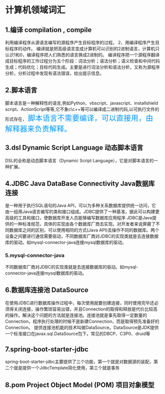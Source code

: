 # 计算机领域词汇
## 1.编译  compilation , compile
利用编译程序从源语言编写的源程序产生目标程序的过程。 2、用编译程序产生目标程序的动作。 编译就是把高级语言变成计算机可以识别的2进制语言，计算机只认识1和0，编译程序把人们熟悉的语言换成2进制的。 编译程序把一个源程序翻译成目标程序的工作过程分为五个阶段：词法分析；语法分析；语义检查和中间代码生成；代码优化；目标代码生成。主要是进行词法分析和语法分析，又称为源程序分析，分析过程中发现有语法错误，给出提示信息。
## 2.脚本语言  
脚本语言是一种解释性的语言,例如Python、vbscript、javascript、installshield script、ActionScript等等,它不象c\c++等可以编译成二进制代码,以可执行文件的形式存在，
<font color=#0099ff size=5 face="黑体">脚本语言不需要编译，可以直接用，由解释器来负责解释。</font>
## 3.dsl Dynamic Script Language 动态脚本语言
DSL的全称是动态脚本语言（Dynamic Script Language），它是对脚本语言的一种扩展。

## 4.JDBC Java DataBase Connectivity  Java数据库连接
是一种用于执行SQL语句的Java API，可以为多种关系数据库提供统一访问，它由一组用Java语言编写的类和接口组成。JDBC提供了一种基准，据此可以构建更高级的工具和接口，使数据库开发人员能够编写数据库应用程序
JDBC是Java提供的一种标准规范，具体的实现由各个数据库厂商去实现。对开发者来说屏蔽了不同数据库之间的区别，可以使用相同的方式(Java API)去操作不同的数据库。两个设备之间要进行通信需要驱动，不同数据库厂商对JDBC的实现类就是去连接数据库的驱动。如mysql-connector-java连接mysql数据库的驱动。

### 5.mysql-connector-java
不同数据库厂商对JDBC的实现类就是去连接数据库的驱动。如mysql-connector-java连接mysql数据库的驱动。

## 6.数据库连接池 DataSource
在使用JDBC进行数据库操作过程中，每次使用就要创建连接，同时使用完毕还必须得关闭连接，操作繁琐容易出错，并且Connection的取得和释放是代价比较高的操作。解决这个问题的方法就是连接池。连接池就是事先取得一定数量的Connection，程序执行处理的时候不是新建Connection，而是取得预先准备好的Connection。
提供连接池机能的技术叫做DataSource。DataSource是JDK提供一个标准接口在javax.sql.DataSource包下。常见的DBCP、C3P0、druid等

## 7.spring-boot-starter-jdbc
spring-boot-starter-jdbc主要提供了三个功能，第一个就是对数据源的装配，第二个就是提供一个JdbcTemplate简化使用，第三个就是事务

## 8.pom  Project Object Model (POM) 项目对象模型